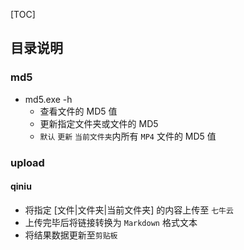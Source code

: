 [TOC]

## 目录说明
### md5
- md5.exe -h
    - 查看文件的 MD5 值
    - 更新指定文件夹或文件的 MD5 
    - `默认` `更新` `当前文件夹`内所有 `MP4` 文件的 MD5 值

### upload
#### qiniu
- 将指定 [文件|文件夹|当前文件夹] 的内容上传至 `七牛云`
- 上传完毕后将链接转换为 `Markdown` 格式文本
- 将结果数据更新至`剪贴板`